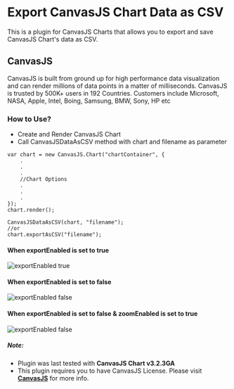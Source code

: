 # Export CanvasJS Chart Data as CSV

This is a plugin for CanvasJS Charts that allows you to export and save CanvasJS Chart's data as CSV.

## CanvasJS
CanvasJS is built from ground up for high performance data visualization and can render millions of data points in a matter of milliseconds. CanvasJS is trusted by 500K+ users in 192 Countries. Customers include Microsoft, NASA, Apple, Intel, Boing, Samsung, BMW, Sony, HP etc


### How to Use?
- Create and Render CanvasJS Chart
- Call CanvasJSDataAsCSV method with chart and filename as parameter

```
var chart = new CanvasJS.Chart("chartContainer", {
    .
    .
    .
    //Chart Options
    .
    .
    .
});
chart.render();

CanvasJSDataAsCSV(chart, "filename");
//or
chart.exportAsCSV("filename");
```

#### When exportEnabled is set to true
![exportEnabled true](https://raw.githubusercontent.com/vishwas-r/Export-CanvasJS-Chart-Data-as-CSV/master/screenshots/export-chart-as-csv-dropdown.png)

#### When exportEnabled is set to false
![exportEnabled false](https://raw.githubusercontent.com/vishwas-r/Export-CanvasJS-Chart-Data-as-CSV/master/screenshots/export-chart-as-csv-export-false.png)

#### When exportEnabled is set to false & zoomEnabled is set to true
![exportEnabled false](https://raw.githubusercontent.com/vishwas-r/Export-CanvasJS-Chart-Data-as-CSV/master/screenshots/export-chart-as-csv-zooming.png)


##### Note: 
- Plugin was last tested with **CanvasJS Chart v3.2.3GA**
- This plugin requires you to have CanvasJS License. Please visit **[CanvasJS](https://canvasjs.com/license/)** for more info.
